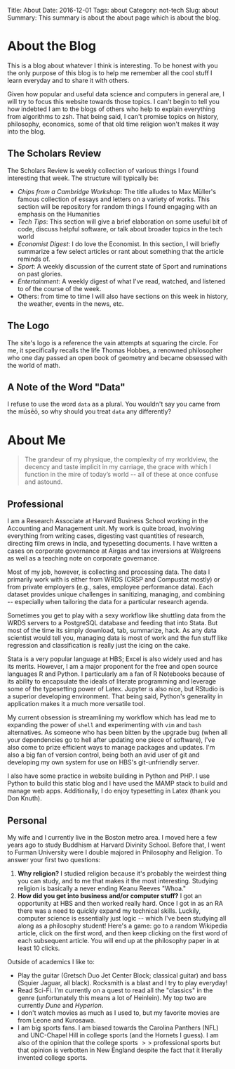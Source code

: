 Title: About
Date: 2016-12-01
Tags: about
Category: not-tech
Slug: about
Summary: This summary is about the about page which is about the blog.

# About the Blog

This is a blog about whatever I think is interesting. To be honest with you the only purpose of this blog is to help me remember all the cool stuff I learn everyday and to share it with others.

Given how popular and useful data science and computers in general are, I will try to focus this website towards those topics. I can't begin to tell you how indebted I am to the blogs of others who help to explain everything from algorithms to zsh. That being said, I can't promise topics on history, philosophy, economics, some of that old time religion won't makes it way into the blog.

## The Scholars Review

The Scholars Review is weekly collection of various things I found interesting that week. The structure will typically be:

* *Chips from a Cambridge Workshop*: The title alludes to Max Müller's famous collection of essays and letters on a variety of works. This section will be repository for random things I found engaging with an emphasis on the Humanities
* *Tech Tips*: This section will give a brief elaboration on some useful bit of code, discuss helpful software, or talk about broader topics in the tech world
* *Economist Digest*: I do love the Economist. In this section, I will briefly summarize a few select articles or rant about something that the article reminds of.
* *Sport*: A weekly discussion of the current state of Sport and ruminations on past glories.
* *Entertainment*: A weekly digest of what I've read, watched, and listened to of the course of the week.
* Others: from time to time I will also have sections on this week in history, the weather, events in the news, etc.

## The Logo

The site's logo is a reference the vain attempts at squaring the circle. For me, it specifically recalls the life Thomas Hobbes, a renowned philosopher who one day passed an open book of geometry and became obsessed with the world of math.

## A Note of the Word "Data"

I refuse to use the word `data` as a plural. You wouldn't say you came from the mūsēō, so why should you treat `data` any differently?

# About Me

>The grandeur of my physique, the complexity of my worldview, the decency and taste implicit in my carriage, the grace with which I function in the mire of today’s world -- all of these at once confuse and astound.

## Professional

I am a Research Associate at Harvard Business School working in the Accounting and Management unit. My work is quite broad, involving everything from writing cases, digesting vast quantities of research, directing film crews in India, and typesetting documents. I have written a cases on corporate governance at Airgas and tax inversions at Walgreens as well as a teaching note on corporate governance.

Most of my job, however, is collecting and processing data. The data I primarily work with is either from WRDS (CRSP and Compustat mostly) or from private employers (e.g., sales, employee performance data). Each dataset provides unique challenges in sanitizing, managing, and combining -- especially when tailoring the data for a particular research agenda.

Sometimes you get to play with a sexy workflow like shuttling data from the WRDS servers to a PostgreSQL database and feeding that into Stata. But most of the time its simply download, tab, summarize, hack. As any data scientist would tell you, managing data is most of work and the fun stuff like regression and classification is really just the icing on the cake.

Stata is a very popular language at HBS; Excel is also widely used and has its merits. However, I am a major proponent for the free and open source languages R and Python. I particularly am a fan of R Notebooks because of its ability to encapsulate the ideals of literate programming and leverage some of the typesetting power of Latex. Jupyter is also nice, but RStudio is a superior developing environment. That being said, Python's generality in application makes it a much more versatile tool.

My current obsession is streamlining my workflow which has lead me to expanding the power of `shell` and experimenting with `vim` and `bash` alternatives. As someone who has been bitten by the upgrade bug (when all your dependencies go to hell after updating one piece of software), I've also come to prize efficient ways to manage packages and updates. I'm also a big fan of version control, being both an avid user of git and developing my own system for use on HBS's git-unfriendly server.

I also have some practice in website building in Python and PHP. I use Python to build this static blog and I have used the MAMP stack to build and manage web apps. Additionally, I do enjoy typesetting in Latex (thank you Don Knuth).

## Personal

My wife and I currently live in the Boston metro area. I moved here a few years ago to study Buddhism at Harvard Divinity School. Before that, I went to Furman University were I double majored in Philosophy and Religion. To answer your first two questions:

1. **Why religion?** I studied religion because it's probably the weirdest thing you can study, and to me that makes it the most interesting. Studying religion is basically a never ending Keanu Reeves "Whoa."
2. **How did you get into business and/or computer stuff?** I got an opportunity at HBS and then worked really hard. Once I got in as an RA there was a need to quickly expand my technical skills. Luckily, computer science is essentially just logic -- which I've been studying all along as a philosophy student! Here's a game: go to a random Wikipedia article, click on the first word, and then keep clicking on the first word of each subsequent article. You will end up at the philosophy paper in at least 10 clicks.

Outside of academics I like to:
* Play the guitar (Gretsch Duo Jet Center Block; classical guitar) and bass (Squier Jaguar, all black). Rocksmith is a blast and I try to play everyday!
* Read Sci-Fi. I'm currently on a quest to read all the "classics" in the genre (unfortunately this means a lot of Heinlein). My top two are currently *Dune* and *Hyperion*.
* I don't watch movies as much as I used to, but my favorite movies are from Leone and Kurosawa.
* I am big sports fans. I am biased towards the Carolina Panthers (NFL) and UNC-Chapel Hill in college sports (and the Hornets I guess). I am also of the opinion that the college sports $>>$ professional sports but that opinion is verbotten in New England despite the fact that it literally invented college sports.

